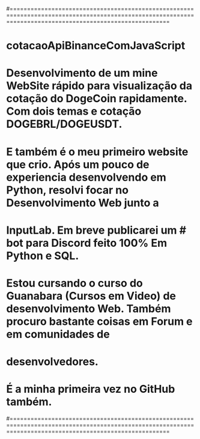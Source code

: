 #==========================================================================================================================================================
#  cotacaoApiBinanceComJavaScript
#   Desenvolvimento de um mine WebSite rápido para visualização da cotação do DogeCoin rapidamente. Com dois temas e cotação DOGEBRL/DOGEUSDT.
#  
#   E também é o meu primeiro website que crio. Após um pouco de experiencia desenvolvendo em Python, resolvi focar no Desenvolvimento Web junto a 
# InputLab. Em breve publicarei um # bot para Discord feito 100% Em Python e SQL.
#   Estou cursando o curso do Guanabara (Cursos em Video) de desenvolvimento Web. Também procuro bastante coisas em Forum e em comunidades de 
# desenvolvedores.
#   É a minha primeira vez no GitHub também.
#==========================================================================================================================================================
